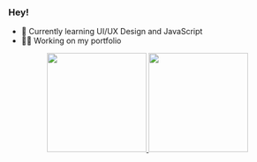 ### Hey! 

- 🌱 Currently learning UI/UX Design and JavaScript
- 🐱‍👤 Working on my portfolio


<div align="center">
  <a href="https://github.com/KarenAgg">
  <img height="180em" src="https://github-readme-stats.vercel.app/api?username=KarenAgg&show_icons=true&theme=gotham&include_all_commits=true&count_private=true"/>
  <img height="180em" src="https://github-readme-stats.vercel.app/api/top-langs/?username=KarenAgg&layout=compact&langs_count=7&theme=gotham"/>
</div>

  


